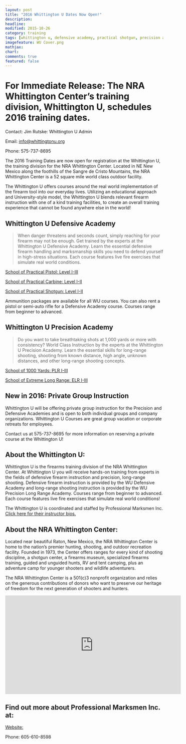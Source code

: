 ```yaml
---
layout: post
title: "2016 Whittington U Dates Now Open!"
description: 
headline: 
modified: 2015-10-26
category: training
tags: [whittington u, defensive academy, practical shotgun, precision academy, precision shooting, extreme long range, practical pistol, practical carbine, firearm instruction, home defense, course schedule]
imagefeature: WU Cover.png
mathjax: 
chart: 
comments: true
featured: false
---
```


# For Immediate Release:  The NRA Whittington Center’s training division, Whittington U, schedules 2016 training dates.

Contact:  Jim Rutske:  Whittington U Admin

Email:  <info@whittingtonu.org>

Phone:  575-737-8695

The 2016 Training Dates are now open for registration at the Whittington U, the training division for the NRA Whittington Center.  Located in NE New Mexico along the foothills of the Sangre de Cristo Mountains, the NRA Whittington Center is a 52 square mile world class outdoor facility. 
 
The Whittington U offers courses around the real world implementation of the firearm tool into our everyday lives.  Utilizing an educational approach and University-style model, the Whittington U blends relevant firearm instruction with one of a kind training facilities, to create an overall training experience that cannot be found anywhere else in the world! 

## Whittington U Defensive Academy

> When danger threatens and seconds count, simply reaching for your firearm may not be enough. Get trained by the experts at the Whittington U Defensive Academy. Learn the essential defensive firearm handling and marksmanship skills you need to defend yourself in high-stress situations. Each course features live fire exercises that simulate real world conditions. 

[School of Practical Pistol:  Level I-III](http://nrawc.goemerchant-stores.com/Practical-Pistol_c_50.html) 

[School of Practical Carbine:  Level I-II](http://nrawc.goemerchant-stores.com/Practical-Carbine_c_54.html) 

[School of Practical Shotgun:  Level I-II](http://nrawc.goemerchant-stores.com/Practical-Shotgun_c_52.html) 

Ammunition packages are available for all WU courses. You can also rent a pistol or semi-auto rifle for a Defensive Academy course. Courses range from beginner to advanced.

## Whittington U Precision Academy

> Do you want to take breathtaking shots at 1,000 yards or more with consistency? World Class Instruction by the experts at the Whittington U Precision Academy. Learn the essential skills for long-range shooting, shooting from known distance, high angle, unknown distances, and other long-range shooting concepts.

[School of 1000 Yards:  PLR I-III](http://nrawc.goemerchant-stores.com/Precision-Long-Range-I_p_90.html)

[School of Extreme Long Range:  ELR I-III](http://nrawc.goemerchant-stores.com/Extreme-Long-Range-I_p_92.html)

## New in 2016: Private Group Instruction

Whittington U will be offering private group instruction for the Precision and Defensive Academies and is open to both individual groups and company organizations.  Whittington U Courses are great group vacation or corporate retreats for employees.
  
Contact us at 575-737-8695 for more information on reserving a private course at the Whittington U!

## About the Whittington U:

Whittington U is the firearms training division of the NRA Whittington Center. At Whittington U you will receive hands-on training from experts in the fields of defensive firearm instruction and precision, long-range shooting. Defensive firearm instruction is provided by the WU Defensive Academy and long-range shooting instruction is provided by the WU Precision Long Range Academy. Courses range from beginner to advanced. Each course features live fire exercises that simulate real world conditions! 

The Whittington U is coordinated and staffed by Professional Marksmen Inc.  [Click here for their instructor bios.](http://professionalmarksmen.com/instructors/)

## About the NRA Whittington Center:

Located near beautiful Raton, New Mexico, the NRA Whittington Center is home to the nation’s premier hunting, shooting, and outdoor recreation facility. Founded in 1973, the Center offers ranges for every kind of shooting discipline, a shotgun center, a firearms museum, specialized firearms training, guided and unguided hunts, RV and tent camping, plus an adventure camp for younger shooters and wildlife adventurers.

The NRA Whittington Center is a 501(c)3 nonprofit organization and relies on the generous contributions of donors who want to preserve our heritage of freedom for the next generation of shooters and hunters.

<iframe width="560" height="315" src="https://www.youtube.com/embed/3hAeZ8PsMmI" frameborder="0" allowfullscreen></iframe>

## Find out more about Professional Marksmen Inc. at:  

[Website:](http://www.professionalmarksmen.com)

Phone:  605-610-8598
